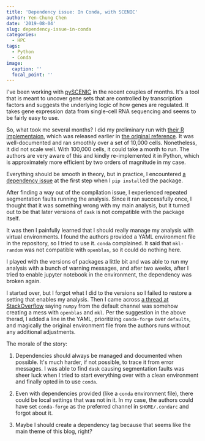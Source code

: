 ```yaml
---
title: 'Dependency issue: In Conda, with SCENIC'
author: Yen-Chung Chen
date: '2019-08-04'
slug: dependency-issue-in-conda
categories: 
  - HPC
tags:
  - Python
  - Conda
image:
  caption: ''
  focal_point: ''
---
```


I've been working with [pySCENIC](https://github.com/aertslab/pySCENIC) in the 
recent couples of months. It's a tool that is meant to uncover gene sets that are 
controlled by transcription factors and suggests the underlying logic of how 
genes are regulated. It takes gene expression data from single-cell RNA 
sequencing and seems to be fairly easy to use.

So, what took me several months? I did my preliminary run with [their R 
implementaion](https://github.com/aertslab/SCENIC), which was released earlier 
in [the original reference](https://www.nature.com/articles/nmeth.4463). It was 
well-documented and ran smoothly over a set of 10,000 cells. Nonetheless, it 
did not scale well. With 100,000 cells, it could take a month to run. The 
authors are very aware of this and kindly re-implemented it in Python, which 
is approximately more efficient by two orders of magnitude in my case.

Everything should be smooth in theory, but in practice, I encountered [a 
dependency issue](post/psutil-python-and-icc/) at the first step when I 
`pip install`ed the package.

After finding a way out of the compilation issue, I experienced repeated 
segmentation faults running the analysis. Since it ran successfully once, I 
thought that it was something wrong with my main analysis, but it turned out 
to be that later versions of `dask` is not compatible with the package itself.

It was then I painfully learned that I should really manage my analysis with 
virtual environments. I found the authors provided a YAML environment file in 
the repository, so I tried to use it. `conda` complained. It said that 
`mkl-random` was not compatible with `openblas`, so it could do nothing here.

I played with the versions of packages a little bit and was able to run my 
analysis with a bunch of warning messages, and after two weeks, after I tried 
to enable jupyter notebook in the environment, the dependency was broken again. 

I started over, but I forgot what I did to the versions so I failed to restore 
a setting that enables my analysis. Then I came across 
[a thread at StackOverflow](https://stackoverflow.com/questions/53138055/updating-a-conda-environment-only-through-conda-forge-channel) saying `numpy` from the default channel 
was somehow creating a mess with `openblas` and `mkl`. Per the suggestion in 
the above therad, I added a line in the YAML, prioritizing `conda-forge` over 
`defaults`, and magically the original environment file from the authors runs 
without any additional adjustments.

The morale of the story:

1. Dependencies should always be managed and documented when possible. It's 
much harder, if not possible, to trace it from error messages. I was able to 
find `dask` causing segmentation faults was sheer luck when I tried to start 
everything over with a clean environment and finally opted in to use `conda`.

2. Even with dependencies provided (like a `conda` environment file), there 
could be local settings that was not in it. In my case, the authors could have 
set `conda-forge` as the preferred channel in `$HOME/.condarc` and forgot about 
it.

3. Maybe I should create a dependency tag because that seems like the main 
theme of this blog, right?
